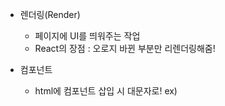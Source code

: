 - 렌더링(Render)
    - 페이지에 UI를 띄워주는 작업
    - React의 장점 : 오로지 바뀐 부분만 리렌더링해줌!
 
- 컴포넌트
    - html에 컴포넌트 삽입 시 대문자로! ex) <Title/>

- State
    - 기본적으로 데이터가 저장되는 곳
    - useState -> [data, modifier] 형태로 구성
        - modifier 함수 호출 시, data의 값을 변경할 수 있으며, 이때 자동으로 리렌더링!
        - 일반적으로 [Data, setData] 형태의 네이밍 사용
        - setData 함수 통해 Data의 현재 값을 이용해 Data의 값을 바꾸고자 하는 경우, current 키워드 사용하기